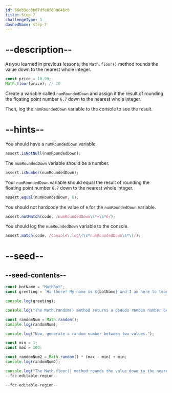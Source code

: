 ```yaml
---
id: 66eb3ec3b07dfe8f898646c0
title: Step 7
challengeType: 1
dashedName: step-7
---
```


# --description--

As you learned in previous lessons, the `Math.floor()` method rounds the value down to the nearest whole integer.

```js
const price = 10.99;
Math.floor(price); // 10
```

Create a variable called `numRoundedDown` and assign it the result of rounding the floating point number `6.7` down to the nearest whole integer.

Then, log the `numRoundedDown` variable to the console to see the result. 

# --hints--

You should have a `numRoundedDown` variable.

```js
assert.isNotNull(numRoundedDown);
```

The `numRoundedDown` variable should be a number.

```js
assert.isNumber(numRoundedDown);
```

Your `numRoundedDown` variable should equal the result of rounding the floating point number `6.7` down to the nearest whole integer.

```js
assert.equal(numRoundedDown, 6);
```

You should not hardcode the value of `6` for the `numRoundedDown` variable.

```js
assert.notMatch(code, /numRoundedDown\s*=\s*6/);
```

You should log the `numRoundedDown` variable to the console.

```js
assert.match(code, /console\.log\(\s*numRoundedDown\s*\)/);
```

# --seed--

## --seed-contents--

```js
const botName = "MathBot";
const greeting = `Hi there! My name is ${botName} and I am here to teach you about the Math object!`;

console.log(greeting);

console.log("The Math.random() method returns a pseudo random number between 0 and less than 1.");

const randomNum = Math.random();
console.log(randomNum);

console.log("Now, generate a random number between two values.");

const min = 1;
const max = 100;

const randomNum2 = Math.random() * (max - min) + min;
console.log(randomNum2);

console.log("The Math.floor() method rounds the value down to the nearest whole integer.");
--fcc-editable-region--

--fcc-editable-region--
```
